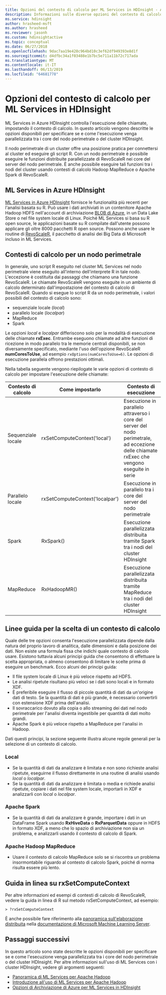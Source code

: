 ```yaml
---
title: Opzioni del contesto di calcolo per ML Services in HDInsight - Azure
description: Informazioni sulle diverse opzioni del contesto di calcolo disponibili per gli utenti con ML Services in HDInsight
ms.service: hdinsight
author: hrasheed-msft
ms.author: hrasheed
ms.reviewer: jasonh
ms.custom: hdinsightactive
ms.topic: conceptual
ms.date: 06/27/2018
ms.openlocfilehash: 9dac7aa19e428c964bd10c3ef62df949393e8d1f
ms.sourcegitcommit: d4dfbc34a1f03488e1b7bc5e711a11b72c717ada
ms.translationtype: MT
ms.contentlocale: it-IT
ms.lasthandoff: 06/13/2019
ms.locfileid: "64681778"
---
```

# <a name="compute-context-options-for-ml-services-on-hdinsight"></a>Opzioni del contesto di calcolo per ML Services in HDInsight

ML Services in Azure HDInsight controlla l'esecuzione delle chiamate, impostando il contesto di calcolo. In questo articolo vengono descritte le opzioni disponibili per specificare se e come l'esecuzione venga parallelizzata tra i core del nodo perimetrale o del cluster HDInsight.

Il nodo perimetrale di un cluster offre una posizione pratica per connettersi al cluster ed eseguire gli script R. Con un nodo perimetrale è possibile eseguire le funzioni distribuite parallelizzate di RevoScaleR nei core del server del nodo perimetrale. È anche possibile eseguire tali funzioni tra i nodi del cluster usando contesti di calcolo Hadoop MapReduce o Apache Spark di RevoScaleR.

## <a name="ml-services-on-azure-hdinsight"></a>ML Services in Azure HDInsight
[ML Services in Azure HDInsight](r-server-overview.md) fornisce le funzionalità più recenti per l'analisi basata su R. Può usare i dati archiviati in un contenitore Apache Hadoop HDFS nell'account di archiviazione [BLOB di Azure](../../storage/common/storage-introduction.md "Archiviazione BLOB di Azure"), in un Data Lake Store o nel file system locale di Linux. Poiché ML Services si basa su R open source, le applicazioni basate su R compilate dall'utente possono applicare gli oltre 8000 pacchetti R open source. Possono anche usare le routine di [RevoScaleR](https://docs.microsoft.com/machine-learning-server/r-reference/revoscaler/revoscaler), il pacchetto di analisi dei Big Data di Microsoft incluso in ML Services.  

## <a name="compute-contexts-for-an-edge-node"></a>Contesti di calcolo per un nodo perimetrale
In generale, uno script R eseguito nel cluster ML Services nel nodo perimetrale viene eseguito all'interno dell'interprete R in tale nodo. L'eccezione è costituita dai passaggi che chiamano una funzione RevoScaleR. Le chiamate RevoScaleR vengono eseguite in un ambiente di calcolo determinato dall'impostazione del contesto di calcolo di RevoScaleR.  Quando si esegue lo script R da un nodo perimetrale, i valori possibili del contesto di calcolo sono:

- sequenziale locale (*local*)
- parallelo locale (*localpar*)
- MapReduce
- Spark

Le opzioni *local* e *localpar* differiscono solo per la modalità di esecuzione delle chiamate **rxExec**. Entrambe eseguono chiamate ad altre funzioni di ricezione in modo parallelo tra le memorie centrali disponibili, se non diversamente specificato, mediante l'uso dell'opzione RevoScaleR **numCoresToUse**, ad esempio `rxOptions(numCoresToUse=6)`. Le opzioni di esecuzione parallela offrono prestazioni ottimali.

Nella tabella seguente vengono riepilogate le varie opzioni di contesto di calcolo per impostare l'esecuzione delle chiamate:

| Contesto di calcolo  | Come impostarlo                      | Contesto di esecuzione                        |
| ---------------- | ------------------------------- | ---------------------------------------- |
| Sequenziale locale | rxSetComputeContext('local')    | Esecuzione in parallelo attraverso i core del server del nodo perimetrale, ad eccezione delle chiamate rxExec che vengono eseguite in serie |
| Parallelo locale   | rxSetComputeContext('localpar') | Esecuzione in parallelo tra i core del server del nodo perimetrale |
| Spark            | RxSpark()                       | Esecuzione parallelizzata distribuita tramite Spark tra i nodi del cluster HDInsight |
| MapReduce       | RxHadoopMR()                    | Esecuzione parallelizzata distribuita tramite MapReduce tra i nodi del cluster HDInsight |

## <a name="guidelines-for-deciding-on-a-compute-context"></a>Linee guida per la scelta di un contesto di calcolo

Quale delle tre opzioni consenta l'esecuzione parallelizzata dipende dalla natura del proprio lavoro di analitica, dalle dimensioni e dalla posizione dei dati. Non esiste una formula fissa che indichi quale contesto di calcolo usare. Esistono tuttavia alcuni principi guida che consentono di effettuare la scelta appropriata, o almeno consentono di limitare le scelte prima di eseguire un benchmark. Ecco alcuni dei principi guida:

- Il file system locale di Linux è più veloce rispetto ad HDFS.
- Le analisi ripetute risultano più veloci se i dati sono locali e in formato XDF.
- È preferibile eseguire il flusso di piccole quantità di dati da un'origine dati di testo. Se la quantità di dati è più grande, è necessario convertirli con estensione XDF prima dell'analisi.
- Il sovraccarico dovuto alla copia o allo streaming dei dati nel nodo perimetrale per l'analisi diventa ingestibile per quantità di dati molto grandi.
- Apache Spark è più veloce rispetto a MapReduce per l'analisi in Hadoop.

Dati questi principi, la sezione seguente illustra alcune regole generali per la selezione di un contesto di calcolo.

### <a name="local"></a>Local
* Se la quantità di dati da analizzare è limitata e non sono richieste analisi ripetute, eseguirne il flusso direttamente in una routine di analisi usando *local* o *localpar*.
* Se la quantità di dati da analizzare è limitata o media e richiede analisi ripetute, copiare i dati nel file system locale, importarli in XDF e analizzarli con *local* o *localpar*.

### <a name="apache-spark"></a>Apache Spark
* Se la quantità di dati da analizzare è grande, importare i dati in un DataFrame Spark usando **RxHiveData** o **RxParquetData** oppure in HDFS in formato XDF, a meno che lo spazio di archiviazione non sia un problema, e analizzarli usando il contesto di calcolo di Spark.

### <a name="apache-hadoop-map-reduce"></a>Apache Hadoop MapReduce
* Usare il contesto di calcolo MapReduce solo se si riscontra un problema insormontabile riguardo al contesto di calcolo Spark, poiché di norma risulta essere più lento.  

## <a name="inline-help-on-rxsetcomputecontext"></a>Guida in linea su rxSetComputeContext
Per altre informazioni ed esempi di contesti di calcolo di RevoScaleR, vedere la guida in linea di R sul metodo rxSetComputeContext, ad esempio:

    > ?rxSetComputeContext

È anche possibile fare riferimento alla [panoramica sull'elaborazione distribuita](https://docs.microsoft.com/machine-learning-server/r/how-to-revoscaler-distributed-computing) nella [documentazione di Microsoft Machine Learning Server](https://docs.microsoft.com/machine-learning-server/).

## <a name="next-steps"></a>Passaggi successivi
In questo articolo sono state descritte le opzioni disponibili per specificare se e come l'esecuzione venga parallelizzata tra i core del nodo perimetrale o del cluster HDInsight. Per altre informazioni sull'uso di ML Services con i cluster HDInsight, vedere gli argomenti seguenti:

* [Panoramica di ML Services per Apache Hadoop](r-server-overview.md)
* [Introduzione all'uso di ML Services per Apache Hadoop](r-server-get-started.md)
* [Opzioni di Archiviazione di Azure per ML Services in HDInsight](r-server-storage.md)

